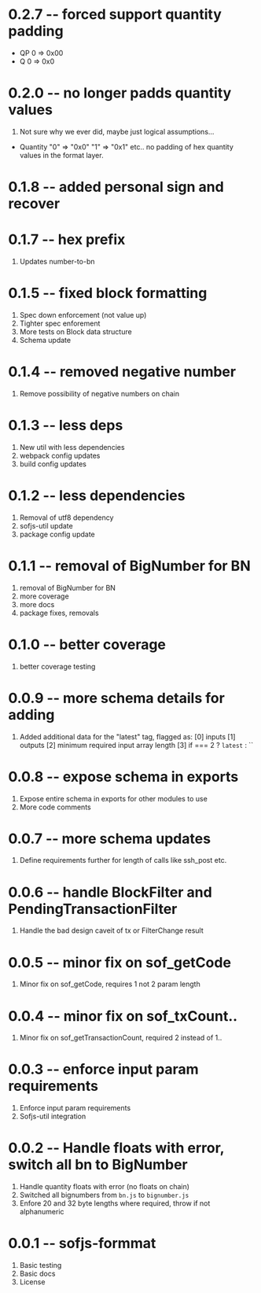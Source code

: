 # 0.2.7 -- forced support quantity padding

- QP   0 => 0x00
- Q    0 => 0x0

# 0.2.0 -- no longer padds quantity values

1. Not sure why we ever did, maybe just logical assumptions...

  - Quantity "0" => "0x0"
             "1" => "0x1" etc.. no padding of hex quantity values in the format layer.

# 0.1.8 -- added personal sign and recover

# 0.1.7 -- hex prefix

1. Updates number-to-bn

# 0.1.5 -- fixed block formatting

1. Spec down enforcement (not value up)
2. Tighter spec enforement
3. More tests on Block data structure
4. Schema update

# 0.1.4 -- removed negative number

1. Remove possibility of negative numbers on chain

# 0.1.3 -- less deps

1. New util with less dependencies
2. webpack config updates
3. build config updates

# 0.1.2 -- less dependencies

1. Removal of utf8 dependency
2. sofjs-util update
3. package config update

# 0.1.1 -- removal of BigNumber for BN

1. removal of BigNumber for BN
2. more coverage
3. more docs
4. package fixes, removals

# 0.1.0 -- better coverage

1. better coverage testing

# 0.0.9 -- more schema details for adding

1. Added additional data for the "latest" tag, flagged as:
  [0] inputs
  [1] outputs
  [2] minimum required input array length
  [3] if === 2 ? `latest` : ``

# 0.0.8 -- expose schema in exports

1. Expose entire schema in exports for other modules to use
2. More code comments

# 0.0.7 -- more schema updates

1. Define requirements further for length of calls like ssh_post etc.

# 0.0.6 -- handle BlockFilter and PendingTransactionFilter

1. Handle the bad design caveit of tx or FilterChange result

# 0.0.5 -- minor fix on sof_getCode

1. Minor fix on sof_getCode, requires 1 not 2 param length

# 0.0.4 -- minor fix on sof_txCount..

1. Minor fix on sof_getTransactionCount, required 2 instead of 1..

# 0.0.3 -- enforce input param requirements

1. Enforce input param requirements
2. Sofjs-util integration

# 0.0.2 -- Handle floats with error, switch all bn to BigNumber

1. Handle quantity floats with error (no floats on chain)
2. Switched all bignumbers from `bn.js` to `bignumber.js`
3. Enfore 20 and 32 byte lengths where required, throw if not alphanumeric

# 0.0.1 -- sofjs-formmat

1. Basic testing
2. Basic docs
3. License
